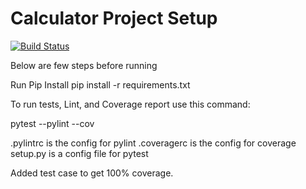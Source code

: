 # Calculator Project Setup 
[![Build Status](https://app.travis-ci.com/Rajesh007x/calc2.svg?branch=main)](https://app.travis-ci.com/Rajesh007x/calc2)

Below are few steps before running

Run Pip Install
pip install -r requirements.txt

To run tests, Lint, and Coverage report use this command:

pytest  --pylint --cov

.pylintrc is the config for pylint
.coveragerc is the config for coverage
setup.py is a config file for pytest

Added test case to get 100% coverage.

